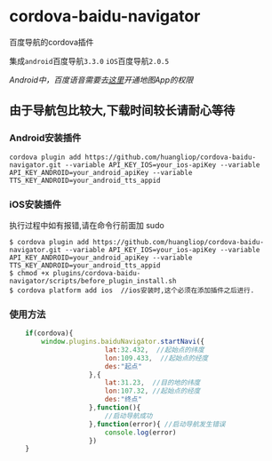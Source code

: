 # cordova-baidu-navigator

百度导航的cordova插件

集成`android`百度导航`3.3.0`  `iOS`百度导航`2.0.5`

*Android中，百度语音需要去[这里](http://yuyin.baidu.com/app)开通地图App的权限*

## 由于导航包比较大,下载时间较长请耐心等待
  
### Android安装插件

    cordova plugin add https://github.com/huangliop/cordova-baidu-navigator.git --variable API_KEY_IOS=your_ios-apiKey --variable API_KEY_ANDROID=your_android_apiKey --variable TTS_KEY_ANDROID=your_android_tts_appid

### iOS安装插件
执行过程中如有报错,请在命令行前面加 sudo

    $ cordova plugin add https://github.com/huangliop/cordova-baidu-navigator.git --variable API_KEY_IOS=your_ios-apiKey --variable API_KEY_ANDROID=your_android_apiKey --variable TTS_KEY_ANDROID=your_android_tts_appid
    $ chmod +x plugins/cordova-baidu-navigator/scripts/before_plugin_install.sh
    $ cordova platform add ios  //ios安装时,这个必须在添加插件之后进行.
  
### 使用方法

``` javascript
    if(cordova){
        window.plugins.baiduNavigator.startNavi({
                        lat:32.432,  //起始点的纬度
                        lon:109.433,  //起始点的经度
                        des:"起点"
                    },{
                        lat:31.23,  //目的地的纬度
                        lon:107.32, //起始点的经度
                        des:"终点"
                    },function(){
                        //启动导航成功
                    },function(error){ //启动导航发生错误
                        console.log(error)
                    }) 
    } 
 ```
